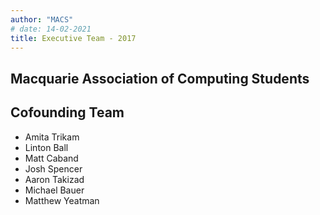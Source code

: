 ```yaml
---
author: "MACS"
# date: 14-02-2021
title: Executive Team -	2017
---
```


## Macquarie Association of Computing Students
## Cofounding Team
- Amita Trikam
- Linton Ball
- Matt Caband
- Josh Spencer
- Aaron Takizad
- Michael Bauer
- Matthew Yeatman
